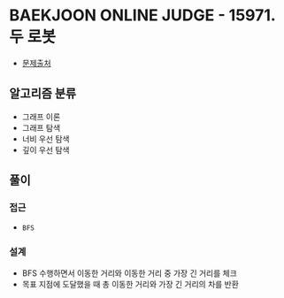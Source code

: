 # BAEKJOON ONLINE JUDGE - 15971. 두 로봇

- [문제출처](https://www.acmicpc.net/problem/15971 '15971. 두 로봇')

## 알고리즘 분류

- 그래프 이론
- 그래프 탐색
- 너비 우선 탐색
- 깊이 우선 탐색

## 풀이

### 접근

- `BFS`

### 설계

- BFS 수행하면서 이동한 거리와 이동한 거리 중 가장 긴 거리를 체크
- 목표 지점에 도달했을 때 총 이동한 거리와 가장 긴 거리의 차를 반환
